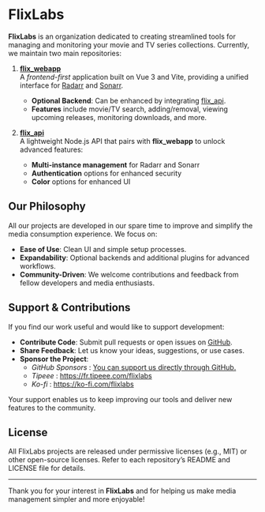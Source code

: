 # FlixLabs

**FlixLabs** is an organization dedicated to creating streamlined tools for managing and monitoring your movie and TV series collections. Currently, we maintain two main repositories:

1. **[flix_webapp](https://github.com/FlixLabs/flix_webapp)**  
   A *frontend-first* application built on Vue 3 and Vite, providing a unified interface for [Radarr](https://radarr.video/) and [Sonarr](https://sonarr.tv/).  
   - **Optional Backend**: Can be enhanced by integrating [flix_api](https://github.com/FlixLabs/flix_api).  
   - **Features** include movie/TV search, adding/removal, viewing upcoming releases, monitoring downloads, and more.

2. **[flix_api](https://github.com/FlixLabs/flix_api)**  
   A lightweight Node.js API that pairs with **flix_webapp** to unlock advanced features:  
   - **Multi-instance management** for Radarr and Sonarr
   - **Authentication** options for enhanced security
   - **Color** options for enhanced UI

## Our Philosophy

All our projects are developed in our spare time to improve and simplify the media consumption experience. We focus on:

- **Ease of Use**: Clean UI and simple setup processes.  
- **Expandability**: Optional backends and additional plugins for advanced workflows.  
- **Community-Driven**: We welcome contributions and feedback from fellow developers and media enthusiasts.

## Support & Contributions

If you find our work useful and would like to support development:

- **Contribute Code**: Submit pull requests or open issues on [GitHub](https://github.com/FlixLabs).  
- **Share Feedback**: Let us know your ideas, suggestions, or use cases.  
- **Sponsor the Project**:  
  - *GitHub Sponsors* : [You can support us directly through GitHub.](https://github.com/sponsors/FlixLabs)
  - *Tipeee* : https://fr.tipeee.com/flixlabs
  - *Ko-fi* : https://ko-fi.com/flixlabs

Your support enables us to keep improving our tools and deliver new features to the community.

## License

All FlixLabs projects are released under permissive licenses (e.g., MIT) or other open-source licenses. Refer to each repository’s README and LICENSE file for details.

---

Thank you for your interest in **FlixLabs** and for helping us make media management simpler and more enjoyable!
